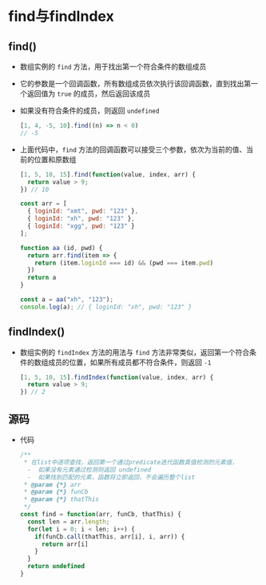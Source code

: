 # find与findIndex

## find()

- 数组实例的 `find` 方法，用于找出第一个符合条件的数组成员

- 它的参数是一个回调函数，所有数组成员依次执行该回调函数，直到找出第一个返回值为 `true` 的成员，然后返回该成员

- 如果没有符合条件的成员，则返回 `undefined`

    ```js
    [1, 4, -5, 10].find((n) => n < 0)
    // -5
    ```

- 上面代码中，`find` 方法的回调函数可以接受三个参数，依次为当前的值、当前的位置和原数组

    ```js
    [1, 5, 10, 15].find(function(value, index, arr) {
      return value > 9;
    }) // 10
    ```

    ```js
    const arr = [
      { loginId: "xmt", pwd: "123" },
      { loginId: "xh", pwd: "123" },
      { loginId: "xgg", pwd: "123" }
    ];

    function aa (id, pwd) {
      return arr.find(item => {
        return (item.loginId === id) && (pwd === item.pwd)
      })
      return a
    }

    const a = aa("xh", "123");
    console.log(a); // { loginId: "xh", pwd: "123" }
    ```

## findIndex()

- 数组实例的 `findIndex` 方法的用法与 `find` 方法非常类似，返回第一个符合条件的数组成员的位置，如果所有成员都不符合条件，则返回 `-1`

    ```js
    [1, 5, 10, 15].findIndex(function(value, index, arr) {
      return value > 9;
    }) // 2
    ```

## 源码

- 代码

    ```js
    /**
     * 在list中逐项查找，返回第一个通过predicate迭代函数真值检测的元素值，
      -  如果没有元素通过检测则返回 undefined
      -  如果找到匹配的元素，函数将立即返回，不会遍历整个list
     * @param {*} arr
     * @param {*} funCb
     * @param {*} thatThis
     */
    const find = function(arr, funCb, thatThis) {
      const len = arr.length;
      for(let i = 0; i < len; i++) {
        if(funCb.call(thatThis, arr[i], i, arr)) {
          return arr[i]
        }
      }
      return undefined
    }
    ```

